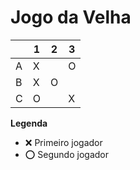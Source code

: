# Jogo da Velha

|   | 1 | 2 | 3 |
|---|---|---|---|
| A |  X |   | O  |
| B |  X |  O |   |
| C | O  |   |  X |

**Legenda**

- ❌ Primeiro jogador 
- ⭕ Segundo jogador